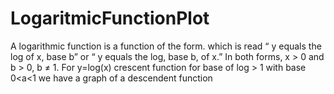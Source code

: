 # LogaritmicFunctionPlot

A logarithmic function is a function of the form. which is read “ y equals the log of x, base b” or “ y equals the log, base b, of x.” In both forms, x > 0 and b > 0, b ≠ 1. 
For y=log(x) crescent function for base of log  > 1
with base 0<a<1 we have a graph of a descendent function
